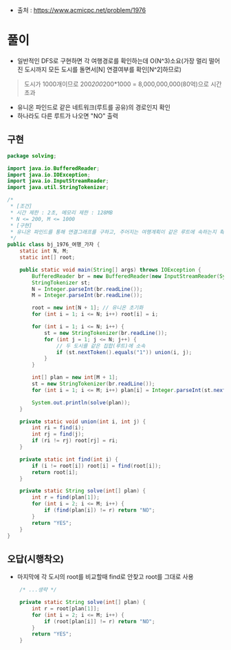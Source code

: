 - 출처 : https://www.acmicpc.net/problem/1976

# 풀이
- 일반적인 DFS로 구현하면 각 여행경로를 확인하는데 O(N^3)소요(가장 멀리 떨어진 도시까지 모든 도시를 돌면서[N] 연결여부를 확인[N^2]하므로)
> 도시가 1000개이므로 200*200*200*1000 = 8,000,000,000(80억)으로 시간초과
- 유니온 파인드로 같은 네트워크(루트를 공유)의 경로인지 확인
- 하나라도 다른 루트가 나오면 "NO" 출력

## 구현
```java
package solving;

import java.io.BufferedReader;
import java.io.IOException;
import java.io.InputStreamReader;
import java.util.StringTokenizer;

/*
 * [조건]
 * 시간 제한 : 2초, 메모리 제한 : 128MB
 * N <= 200, M <= 1000
 * [구현]
 * 유니온 파인드를 통해 연결그래프를 구하고, 주어지는 여행계획이 같은 루트에 속하는지 확인한다.
 */
public class bj_1976_여행_가자 {
    static int N, M;
    static int[] root;

    public static void main(String[] args) throws IOException {
        BufferedReader br = new BufferedReader(new InputStreamReader(System.in));
        StringTokenizer st;
        N = Integer.parseInt(br.readLine());
        M = Integer.parseInt(br.readLine());

        root = new int[N + 1]; // 유니온 초기화
        for (int i = 1; i <= N; i++) root[i] = i;

        for (int i = 1; i <= N; i++) {
            st = new StringTokenizer(br.readLine());
            for (int j = 1; j <= N; j++) {
                // 두 도시를 같은 집합(루트)에 소속
                if (st.nextToken().equals("1")) union(i, j);
            }
        }

        int[] plan = new int[M + 1];
        st = new StringTokenizer(br.readLine());
        for (int i = 1; i <= M; i++) plan[i] = Integer.parseInt(st.nextToken());

        System.out.println(solve(plan));
    }

    private static void union(int i, int j) {
        int ri = find(i);
        int rj = find(j);
        if (ri != rj) root[rj] = ri;
    }

    private static int find(int i) {
        if (i != root[i]) root[i] = find(root[i]);
        return root[i];
    }

    private static String solve(int[] plan) {
        int r = find(plan[1]);
        for (int i = 2; i <= M; i++) {
            if (find(plan[i]) != r) return "NO";
        }
        return "YES";
    }
}
```

## 오답(시행착오)
- 마지막에 각 도시의 root를 비교할때 find로 안찾고 root를 그대로 사용
```java
    /* ...생략 */

    private static String solve(int[] plan) {
        int r = root[plan[1]];
        for (int i = 2; i <= M; i++) {
            if (root[plan[i]] != r) return "NO";
        }
        return "YES";
    }
```
